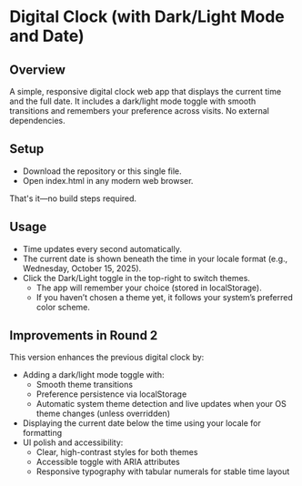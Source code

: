 # Digital Clock (with Dark/Light Mode and Date)

## Overview
A simple, responsive digital clock web app that displays the current time and the full date. It includes a dark/light mode toggle with smooth transitions and remembers your preference across visits. No external dependencies.

## Setup
- Download the repository or this single file.
- Open index.html in any modern web browser.

That's it—no build steps required.

## Usage
- Time updates every second automatically.
- The current date is shown beneath the time in your locale format (e.g., Wednesday, October 15, 2025).
- Click the Dark/Light toggle in the top-right to switch themes.
  - The app will remember your choice (stored in localStorage).
  - If you haven’t chosen a theme yet, it follows your system’s preferred color scheme.

## Improvements in Round 2
This version enhances the previous digital clock by:
- Adding a dark/light mode toggle with:
  - Smooth theme transitions
  - Preference persistence via localStorage
  - Automatic system theme detection and live updates when your OS theme changes (unless overridden)
- Displaying the current date below the time using your locale for formatting
- UI polish and accessibility:
  - Clear, high-contrast styles for both themes
  - Accessible toggle with ARIA attributes
  - Responsive typography with tabular numerals for stable time layout